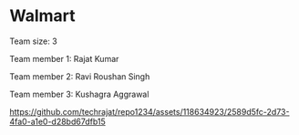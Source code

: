 # Walmart
Team size: 3  

Team member 1: Rajat Kumar   

Team member 2: Ravi Roushan Singh   

Team member 3: Kushagra Aggrawal    



https://github.com/techrajat/repo1234/assets/118634923/2589d5fc-2d73-4fa0-a1e0-d28bd67dfb15

